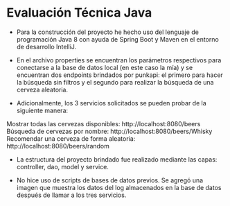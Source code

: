 # Evaluación Técnica Java

- Para la construcción del proyecto he hecho uso del lenguaje de programación Java 8 con ayuda de Spring Boot y Maven en el entorno de desarrollo IntelliJ.

- En el archivo properties se encuentran los parámetros respectivos para conectarse a la base de datos local (en este caso la mía) y se encuentran dos endpoints brindados por punkapi: el primero para hacer la búsqueda sin filtros y el segundo para realizar la búsqueda de una cerveza aleatoria.

- Adicionalmente, los 3 servicios solicitados se pueden probar de la siguiente manera: 

Mostrar todas las cervezas disponibles: http://localhost:8080/beers   
Búsqueda de cervezas por nombre: http://localhost:8080/beers/Whisky   
Recomendar una cerveza de forma aleatoria: http://localhost:8080/beers/random   

- La estructura del proyecto brindado fue realizado mediante las capas: controller, dao, model y service. 

- No hice uso de scripts de bases de datos previos. Se agregó una imagen que muestra los datos del log almacenados en la base de datos después de llamar a los tres servicios.
